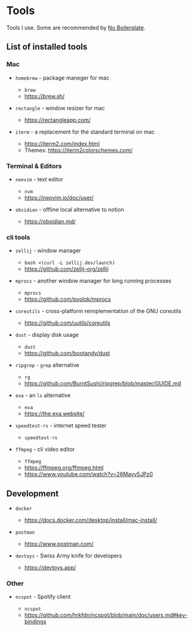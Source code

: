 # Tools

Tools I use. Some are recommended by [No Boilerplate](https://www.youtube.com/watch?v=dFkGNe4oaKk).

## List of installed tools

### Mac

- `homebrew` - package maneger for mac

  - `brew`
  - https://brew.sh/

- `rectangle` - window resizer for mac

  - https://rectangleapp.com/

- `iterm` - a replacement for the standard terminal on mac
  - https://iterm2.com/index.html
  - Themes: https://iterm2colorschemes.com/

### Terminal & Editors

- `neovim` - text editor

  - `nvm`
  - https://neovim.io/doc/user/

- `obsidian` - offline local alternative to notion

  - https://obsidian.md/

### cli tools

- `zellij` - window manager

  - `bash <(curl -L zellij.dev/launch)`
  - https://github.com/zellij-org/zellij

- `mprocs` - another window manager for long running processes

  - `mprocs`
  - https://github.com/pvolok/mprocs

- `coreutils` - cross-platform reimplementation of the GNU coreutils

  - https://github.com/uutils/coreutils

- `dust` - display disk usage

  - `dust`
  - https://github.com/bootandy/dust

- `ripgrep` - `grep` alternative

  - `rg`
  - https://github.com/BurntSushi/ripgrep/blob/master/GUIDE.md

- `exa` - an `ls` alternative

  - `exa`
  - https://the.exa.website/

- `speedtest-rs` - internet speed tester

  - `speedtest-rs`

- `ffmpeg` - cli video editor

  - `ffmpeg`
  - https://ffmpeg.org/ffmpeg.html
  - https://www.youtube.com/watch?v=26Mayv5JPz0

## Development

- `docker`

  - https://docs.docker.com/desktop/install/mac-install/

- `postman`

  - https://www.postman.com/

- `devtoys` - Swiss Army knife for developers

  - https://devtoys.app/

### Other

- `ncspot` - Spotify client

  - `ncspot`
  - https://github.com/hrkfdn/ncspot/blob/main/doc/users.md#key-bindings
